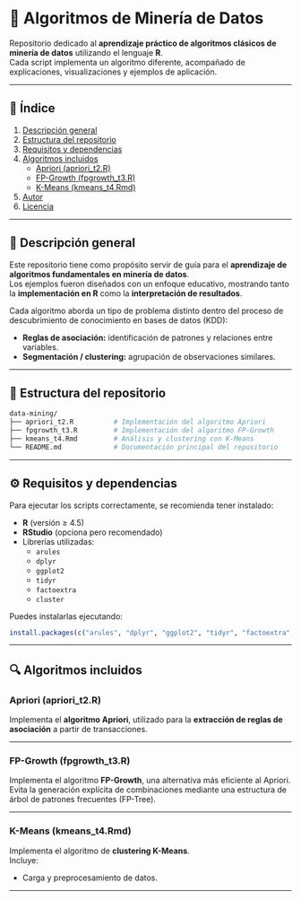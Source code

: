 # 📘 Algoritmos de Minería de Datos

Repositorio dedicado al **aprendizaje práctico de algoritmos clásicos de minería de datos** utilizando el lenguaje **R**.  
Cada script implementa un algoritmo diferente, acompañado de explicaciones, visualizaciones y ejemplos de aplicación.

---

## 📑 Índice

1. [Descripción general](#-descripción-general)
2. [Estructura del repositorio](#-estructura-del-repositorio)
3. [Requisitos y dependencias](#-requisitos-y-dependencias)
4. [Algoritmos incluidos](#-algoritmos-incluidos)
   - [Apriori (apriori_t2.R)](#apriori-apriorit2r)
   - [FP-Growth (fpgrowth_t3.R)](#fp-growth-fpgrowtht3r)
   - [K-Means (kmeans_t4.Rmd)](#k-means-kmeanst4rmd)
5. [Autor](#-autor)
6. [Licencia](#-licencia)

---

## 🧠 Descripción general

Este repositorio tiene como propósito servir de guía para el **aprendizaje de algoritmos fundamentales en minería de datos**.  
Los ejemplos fueron diseñados con un enfoque educativo, mostrando tanto la **implementación en R** como la **interpretación de resultados**.

Cada algoritmo aborda un tipo de problema distinto dentro del proceso de descubrimiento de conocimiento en bases de datos (KDD):

- **Reglas de asociación:** identificación de patrones y relaciones entre variables.
- **Segmentación / clustering:** agrupación de observaciones similares.

---

## 📂 Estructura del repositorio

```bash
data-mining/
├── apriori_t2.R          # Implementación del algoritmo Apriori
├── fpgrowth_t3.R         # Implementación del algoritmo FP-Growth
├── kmeans_t4.Rmd         # Análisis y clustering con K-Means
└── README.md             # Documentación principal del repositorio
```

---

## ⚙️ Requisitos y dependencias

Para ejecutar los scripts correctamente, se recomienda tener instalado:

- **R** (versión ≥ 4.5)
- **RStudio** (opciona pero recomendado)
- Librerías utilizadas:
  - `arules`
  - `dplyr`
  - `ggplot2`
  - `tidyr`
  - `factoextra`
  - `cluster`

Puedes instalarlas ejecutando:

```R
install.packages(c("arules", "dplyr", "ggplot2", "tidyr", "factoextra", "cluster"))
```

---

## 🔍 Algoritmos incluidos

### **Apriori (apriori_t2.R)**  

Implementa el **algoritmo Apriori**, utilizado para la **extracción de reglas de asociación** a partir de transacciones.  

---

### **FP-Growth (fpgrowth_t3.R)**

Implementa el algoritmo **FP-Growth**, una alternativa más eficiente al Apriori.  
Evita la generación explícita de combinaciones mediante una estructura de árbol de patrones frecuentes (FP-Tree).  

---

### **K-Means (kmeans_t4.Rmd)**

Implementa el algoritmo de **clustering K-Means**.  
Incluye:
- Carga y preprocesamiento de datos.

---
